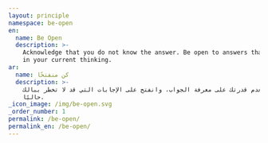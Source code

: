 ```yaml
---
layout: principle
namespace: be-open
en:
  name: Be Open
  description: >-
    Acknowledge that you do not know the answer. Be open to answers that are not
    in your current thinking.
ar:
  name: كن منفتحًا
  description: >-
    سلّم بعدم قدرتك على معرفة الجواب، وانفتح على الإجابات التي قد لا تخطر ببالك
    حاليًا.
_icon_image: /img/be-open.svg
_order_number: 1
permalink: /be-open/
permalink_en: /be-open/
---
```


